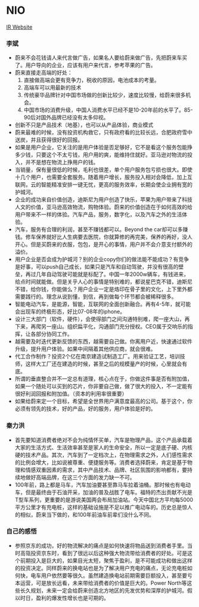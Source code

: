 # NIO

[IR Website](https://ir.nio.com/)

### 李斌

- 蔚来不会花钱请人来代言做广告，如果名人要给蔚来做广告，先把蔚来车买了。用户导向的企业，应该有用户来代言，参考苹果的广告。
- 蔚来直接走高端的好处： 
  1. 直接做高端会更有竞争力，税收的原因，电池成本的考量。
  2. 高端车可以用最新的技术 
  3. 传统豪华品牌针对中国市场做的创新比较少，速度比较慢，给蔚来很多机会。
  4. 中国市场的消费升级，中国人消费水平已经不是10-20年前的水平了。85-90后对国外品牌已经没有太多仰视。
- 创新不只是产品技术（地基），也可以从产品体验，商业模式
- 蔚来最难的时候，没有投资机构救它，只有政府看的比较长远，合肥政府雪中送炭，并且获得很好的回报。
- 如果是用户企业，它关注的是用户体验是否足够好，它不是看这个服务包能挣多少钱，只要这个不太亏钱，用户用的爽，能维持住就好。亚马逊对物流的投入，并不是想在物流上挣用户的钱。
- 当销量，保有量很低的时候，毛利也很差，单个用户服务包亏损也很大。即使十几个用户，也需要全套服务。随着用户增长，服务投入相对会降低，加上互联网，云的智能精准安排一键无忧，更高的服务效率，长期会使企业拥有宽的护城河。
- 企业的成功来自价值创造，迪斯尼为用户创造了快乐，苹果为用户带来了科技人文的价值，亚马逊高效物流，购物体验。蔚来的价值创造在于如何高效的给用户带来不一样的体验。汽车产品，服务，数字化，以及汽车之外的生活体验。
- 汽车，服务有合理的利润，甚至不赚钱都可以。Beyond the car却可以多赚钱。修车保养就好比人生病要去医院，你就算修的再完美，保养的再好，没人开心。但是买蔚来的衣服，包包，是开心的事情，用户并不会介意支付额外的溢价。
- 用户企业是否会成为护城河？别的企业copy你们的做法能不能成功？有竞争是好事，可以push自己成长，如果只是汽车和自动驾驶，并没有很高的壁垒，再过几年自动驾驶可能就是标配了。中国一年2000w辆车，有钱进来，给点时间就能做。但是关乎人心的事情是特别难的，都说星巴克不错，迪斯尼不错，给你钱，你能做么？用户企业一定是烙印在骨子里的文化，上下里外都需要践行的。理念从说到懂，到信，再到做每个环节都会被稀释很多。
- 智能电动汽车，是能源，智能，互联网的全面创新融合。再有4-5年，就可能会出现车的终极形态，好比07-08年的iphone。
- 设计三大部门（软件，硬件），会使得部门之间沟通特别难，爬一座大山，再下来，再爬另一座山。组织扁平化，沟通部门充分授权。CEO属于交响乐的指挥，让各部分协同工作。
- 越需要及时迭代更新反馈的东西，越需要自己做。你离用户近，快速通过软件升级，提升用户体验。如果中间隔着其他供应商，就会很难。
- 代工合作制作？投资2个亿在南京建造试制造工厂。用来验证工艺，培训技师，这样大工厂还在建造的时候，甚至之后的规模量产的时候，心里就会有底。
- 所谓的垂直整合并不一定总有道理，核心点在于，你做这件事是否有附加值，如果一个随处可以买到的芯片，你非要自己做，做了很大的投入，不一定能有很好利润回报和附加值。（资本的利用率很重要）
- 如果给蔚来定一个目标，希望是全世界用户满意度最高的公司。基于这个，你必须有领先的技术，好的产品，好的服务，用户体验是好的。

### 秦力洪
- 首先要知道消费者绝对不会为纯情怀买单，汽车是物理产品，这个产品承载着大家的生活方式、生活效率甚至是家人的生命安全，所以一定是底子硬、内核硬的技术产品。其次，汽车到了一定档次上，在物理需求之外，人们感性需求的比例会增大，比如说被尊重、便捷服务等。消费者选择蔚来，肯定是基于物理和情感双重因素的需求，其中产品技术、品牌、社区氛围的影响都有，要持续地做好高端品牌，在这三个方面的发力缺一不可。
- 100年前，路上都是马车，汽车加油要甚至靠马车拉着油桶。那时候也有电动车，但是最终由于石油开采，加油的普及战胜了电车。福特的杰出贡献不光是T型车系列，更重要的是游说美国两会布局加油站。今天中国北方平均每5000平方公里才有充电桩，这样的基础设施是不足以推广电动车的。历史总是惊人的相似，蔚来当下做的，和100年前油车前辈们没什么不同。

### 自己的感悟
- 参照京东的成功，好的物流解决的痛点是如何快速将物品送到消费者手里。当时高瓴投资京东时，看到了很远以后这种强大物流带给消费者的好处。可是这个前期投入是巨大的，如果目光太短，聚焦于盈利，是不可能成功和做出这样的投资决定。同样蔚来的换电站也是为了解决用户充电的痛点，无论充电桩如何快，电车用户依然要等很久。虽然建造换电站前期需要巨额投入，甚至要亏本运营，可是放长远看，未来带给消费者的价值是巨大的。Power North等这些长久规划，未来一定会给蔚来创造北方地区的先发优势和深厚的护城河。假以时日，盈利的爆发性增长也是可期的。

